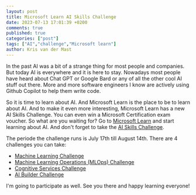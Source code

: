 ```yaml
---
layout: post
title: Microsoft Learn AI Skills Challenge
date: 2023-07-13 17:01:39 +0200
comments: true
published: true
categories: ["post"]
tags: ["AI","challenge","Microsoft learn"]
author: Kris van der Mast
---
```

In the past AI was a bit of a strange thing for most people and companies. But today AI is everywhere and it is here to stay. Nowadays most people have heard about Chat GPT or Google Bard or any of all the other cool AI stuff out there. More and more software engineers I know are actively using Github Copilot to help them write code.  

So it is time to learn about AI. And Microsoft Learn is the place to be to learn about AI. And to make it even more interesting, Microsoft Learn has a new AI Skills Challenge. You can even win a Microsoft Certification exam voucher. So what are you waiting for? Go to [Microsoft Learn][1] and start learning about AI. And don't forget to take the [AI Skills Challenge][2].

The periode the challenge runs is July 17th till August 14th. There are 4 challenges you can take:

- [Machine Learning Challenge][3]
- [Machine Learning Operations (MLOps) Challenge][4]
- [Cognitive Services Challenge][5]
- [AI Builder Challenge][6]

I'm going to participate as well. See you there and happy learning everyone!

[1]: https://docs.microsoft.com/en-us/learn/
[2]: https://www.microsoft.com/en-US/cloudskillschallenge/ai/registration/2023 
[3]: https://learn.microsoft.com/en-us/training/challenges?id=9fdc6c5c-ea5e-46e4-97d6-2cbfa3603a73&WT.mc_id=cloudskillschallenge_9fdc6c5c-ea5e-46e4-97d6-2cbfa3603a73
[4]: https://learn.microsoft.com/en-us/training/challenges?id=150df021-d77d-4e78-b51c-76743f48a4c9&WT.mc_id=cloudskillschallenge_150df021-d77d-4e78-b51c-76743f48a4c9
[5]: https://learn.microsoft.com/en-us/training/challenges?id=bb49ce83-3aac-4405-8fb1-3eb2335f19f0&WT.mc_id=cloudskillschallenge_bb49ce83-3aac-4405-8fb1-3eb2335f19f0
[6]: https://learn.microsoft.com/en-us/training/challenges?id=a84ede31-629f-4510-a52d-33f164e221a6&WT.mc_id=cloudskillschallenge_a84ede31-629f-4510-a52d-33f164e221a6

